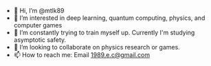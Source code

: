 - 👋 Hi, I’m @mtlk89
- 👀 I’m interested in deep learning, quantum computing, physics, and computer games
- 🌱 I’m constantly trying to train myself up. Currently I'm studying asymptotic safety.
- 💞️ I’m looking to collaborate on physics research or games. 
- 📫 How to reach me: Email 1989.e.c@gmail.com
